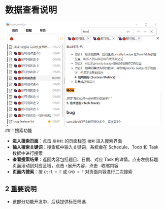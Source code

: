 # 数据查看说明

<img src="/search.png" alt="搜索" width="600">
## 1 搜索功能

- **进入搜索页面**：点击 `菜单栏` 的页面标签 `搜索` 进入搜索界面
- **输入搜索关键词**：搜索框中输入关键词，系统会在 Schedule、Todo 和 Task 数据中进行搜索
- **查看搜索结果**：返回内容包括题目、日期、对应 Task 的详情，点击左侧标题页面滚动到对应区域，点击 `+`展开内容，点击 `-`收缩内容
- **页面内搜索**：按 `Ctrl + F` 或 `CMD + F` 对页面内容进行二次搜索

## 2 重要说明

- 该部分功能开发中，后续提供标签筛选
